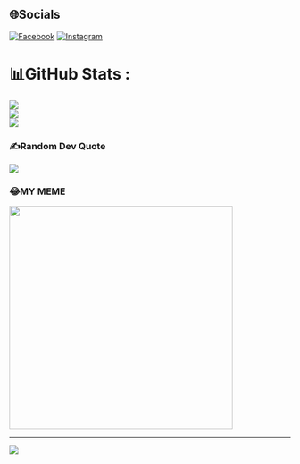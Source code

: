 
## 🌐Socials
[![Facebook](https://img.shields.io/badge/Facebook-%231877F2.svg?logo=Facebook&logoColor=white)](https://facebook.com/https://www.facebook.com/profile.php?id=100011247827310) [![Instagram](https://img.shields.io/badge/Instagram-%23E4405F.svg?logo=Instagram&logoColor=white)](https://instagram.com/https://www.instagram.com/) 
# 📊GitHub Stats :
![](https://github-readme-stats.vercel.app/api?username=NguyenDinhThuyVy&theme=city_light&hide_border=true&include_all_commits=true&count_private=true)<br/>
![](https://github-readme-streak-stats.herokuapp.com/?user=NguyenDinhThuyVy&theme=city_light&hide_border=true)<br/>
![](https://github-readme-stats.vercel.app/api/top-langs/?username=NguyenDinhThuyVy&theme=city_light&hide_border=true&include_all_commits=true&count_private=true&layout=compact)

### ✍️Random Dev Quote
![](https://quotes-github-readme.vercel.app/api?type=horizontal&theme=light)

### 😂MY MEME
<img src="https://scontent.fsgn2-5.fna.fbcdn.net/v/t1.15752-9/348912869_197043539908531_8105527168636762923_n.jpg?_nc_cat=106&ccb=1-7&_nc_sid=ae9488&_nc_ohc=pnp0RwEtYf0AX8C0_Xl&_nc_ht=scontent.fsgn2-5.fna&oh=03_AdTN-nA0QTgOV8rYIuM2CAKY06UBcj9oBa8Or2FoSAY5Rw&oe=64D1026A" width="400px" />

---
[![](https://visitcount.itsvg.in/api?id=NguyenDinhThuyVy&icon=2&color=11)](https://visitcount.itsvg.in)

